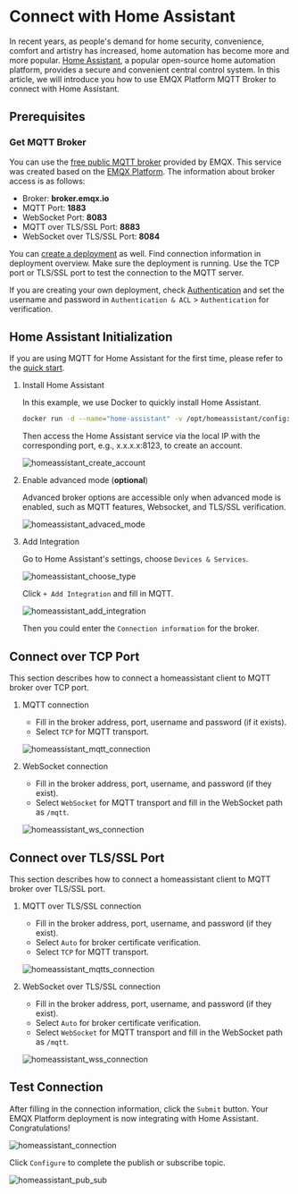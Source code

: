 # Connect with Home Assistant

In recent years, as people's demand for home security, convenience, comfort and artistry has increased, home automation has become more and more popular. [Home Assistant](https://www.home-assistant.io/), a popular open-source home automation platform, provides a secure and convenient central control system. In this article, we will introduce you how to use EMQX Platform MQTT Broker to connect with Home Assistant.

## Prerequisites

### Get MQTT Broker

You can use the [free public MQTT broker](https://www.emqx.com/en/mqtt/public-mqtt5-broker) provided by EMQX. This service was created based on the [EMQX Platform](https://www.emqx.com/en/cloud). The information about broker access is as follows:

- Broker: **broker.emqx.io**
- MQTT Port: **1883**
- WebSocket Port: **8083**
- MQTT over TLS/SSL Port: **8883**
- WebSocket over TLS/SSL Port: **8084**

You can [create a deployment](../create/overview.md) as well. Find connection information in deployment overview. Make sure the deployment is running. Use the TCP port or TLS/SSL port to test the connection to the MQTT server.

If you are creating your own deployment, check [Authentication](../deployments/auth_overview.md) and set the username and password in `Authentication & ACL` > `Authentication` for verification.

## Home Assistant Initialization

If you are using MQTT for Home Assistant for the first time, please refer to the [quick start](https://www.home-assistant.io/integrations/mqtt).

1. Install Home Assistant

   In this example, we use Docker to quickly install Home Assistant.

   ```bash
   docker run -d --name="home-assistant" -v /opt/homeassistant/config:/config -p 8123:8123 homeassistant/home-assistant
   ```

   Then access the Home Assistant service via the local IP with the corresponding port, e.g., x.x.x.x:8123, to create an account.

   ![homeassistant_create_account](./_assets/homeassistant_create_account.png)

2. Enable advanced mode (**optional**)

   Advanced broker options are accessible only when advanced mode is enabled, such as MQTT features, Websocket, and TLS/SSL verification.

   ![homeassistant_advaced_mode](./_assets/homeassistant_advaced_mode.png)

3. Add Integration

   Go to Home Assistant's settings, choose `Devices & Services`.

   ![homeassistant_choose_type](./_assets/homeassistant_choose_type.png)

   Click `+ Add Integration` and fill in MQTT.

   ![homeassistant_add_integration](./_assets/homeassistant_add_integration.png)

   Then you could enter the `Connection information` for the broker.

## Connect over TCP Port

   This section describes how to connect a homeassistant client to MQTT broker over TCP port.

1. MQTT connection

   - Fill in the broker address, port, username and password (if it exists).
   - Select `TCP` for MQTT transport.

   ![homeassistant_mqtt_connection](./_assets/homeassistant_mqtt_connection.png)

2. WebSocket connection

   - Fill in the broker address, port, username, and password (if they exist).
   - Select `WebSocket` for MQTT transport and fill in the WebSocket path as `/mqtt`.

   ![homeassistant_ws_connection](./_assets/homeassistant_ws_connection.png)

## Connect over TLS/SSL Port

   This section describes how to connect a homeassistant client to MQTT broker over TLS/SSL port.

1. MQTT over TLS/SSL connection

   - Fill in the broker address, port, username, and password (if they exist).
   - Select `Auto` for broker certificate verification.
   - Select `TCP` for MQTT transport.

   ![homeassistant_mqtts_connection](./_assets/homeassistant_mqtts_connection.png)

2. WebSocket over TLS/SSL connection

   - Fill in the broker address, port, username, and password (if they exist).
   - Select `Auto` for broker certificate verification.
   - Select `WebSocket` for MQTT transport and fill in the WebSocket path as `/mqtt`.

   ![homeassistant_wss_connection](./_assets/homeassistant_wss_connection.png)

## Test Connection

   After filling in the connection information, click the `Submit` button. Your EMQX Platform deployment is now integrating with Home Assistant. Congratulations!

   ![homeassistant_connection](./_assets/homeassistant_connection.png)

   Click `Configure` to complete the publish or subscribe topic.

   ![homeassistant_pub_sub](./_assets/homeassistant_pub_sub.png)
